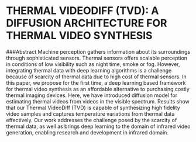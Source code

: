 # THERMAL VIDEODIFF (TVD): A DIFFUSION ARCHITECTURE FOR THERMAL VIDEO SYNTHESIS

###Abstract
Machine perception gathers information about its surroundings
through sophisticated sensors. Thermal sensors offers
scalable perception in conditions of low visibility such as
night time, smoke or fog. However, integrating thermal
data with deep learning algorithms is a challenge because of
scarcity of thermal data due to high cost of thermal sensors.
In this paper, we propose for the first time, a deep learning
based framework for thermal video synthesis as an affordable
alternative to purchasing costly thermal imaging devices.
Here, we have introduced diffusion model for estimating
thermal videos from videos in the visible spectrum. Results
show that our Thermal VideoDiff (TVD) is capable of synthesizing
high fidelity video samples and captures temperature
variations from thermal data effectively. Our work addresses
the challenge posed by the scarcity of thermal data, as well as
brings deep learning to the domain of infrared video generation,
enabling research and development in infrared domain.
